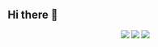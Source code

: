## Hi there 👋

<div align="center">
  <!-- GitHub Stats -->
  <picture>
    <source
      srcset="https://github-readme-stats.vercel.app/api?username=bluemoontwo&show_icons=true&theme=github_dark&border_color=2F353D"
      media="(prefers-color-scheme: dark)"
    />
    <source
      srcset="https://github-readme-stats.vercel.app/api?username=bluemoontwo&show_icons=true"
      media="(prefers-color-scheme: light), (prefers-color-scheme: no-preference)"
    />
    <img src="https://github-readme-stats.vercel.app/api?username=bluemoontwo&show_icons=true" />
  </picture>
  <!-- GitHub Streak(Commit) Stats -->
  <picture>
    <source
      srcset="https://streak-stats.demolab.com/?user=bluemoontwo&theme=github-dark-blue&border=2F353D&stroke=2F353D&hide_total_contributions=true&card_width=360"
      media="(prefers-color-scheme: dark)"
    />
    <source
      srcset="https://streak-stats.demolab.com/?user=bluemoontwo&hide_total_contributions=true"
      media="(prefers-color-scheme: light), (prefers-color-scheme: no-preference)"
    />
    <img src="https://streak-stats.demolab.com/?user=bluemoontwo&hide_total_contributions=true" />
  </picture>

  <!-- GitHub Activity Graph -->
  <picture>
    <source
      srcset="https://github-readme-activity-graph.vercel.app/graph?username=bluemoontwo&days=28&title_color=58A6FF&line=1F6FEB&point=58A6FF&radius=10&area=true&area_color=58A6FF&theme=github-compact&border_color=2F353D"
      media="(prefers-color-scheme: dark)"
    />
    <source
      srcset="https://github-readme-activity-graph.vercel.app/graph?username=bluemoontwo&days=28&title_color=58A6FF&line=1F6FEB&point=58A6FF&radius=10&area=true&area_color=58A6FF"
      media="(prefers-color-scheme: light), (prefers-color-scheme: no-preference)"
    />
    <img src="https://github-readme-activity-graph.vercel.app/graph?username=bluemoontwo&days=28&title_color=58A6FF&line=1F6FEB&point=58A6FF&radius=10&area=true&area_color=58A6FF">
  </picture>
</div>
